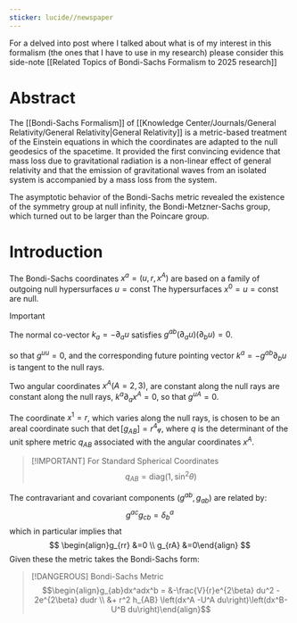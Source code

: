 ```yaml
---
sticker: lucide//newspaper
---
```

For a delved into post where I talked about what is of my interest in this formalism (the ones that I have to use in my research) please consider this side-note [[Related Topics of Bondi-Sachs Formalism to 2025 research]]
# Abstract
The [[Bondi-Sachs Formalism]] of [[Knowledge Center/Journals/General Relativity/General Relativity|General Relativity]] is a metric-based treatment of the Einstein equations in which the coordinates are adapted to the null geodesics of the spacetime. It provided the first convincing evidence that mass loss due to gravitational radiation is a non-linear effect of general relativity and that the emission of gravitational waves from an isolated system is accompanied by a mass loss from the system. 

The asymptotic behavior of the Bondi-Sachs metric revealed the existence of the symmetry group at null infinity, the Bondi-Metzner-Sachs group, which turned out to be larger than the Poincare group.

# Introduction 
The Bondi-Sachs coordinates $x^a = (u,r,x^A)$ are based on a family of outgoing null hypersurfaces $u=\text{const}$ The hypersurfaces $x^0 = u= \text{const}$ are null. 

> [!IMPORTANT] 
> The normal co-vector $k_a = -\partial_a u$ satisfies $g^{ab}(\partial_a u)(\partial_b u) = 0$.

so that $g^{uu} = 0$, and the corresponding future pointing vector $k^a = -g^{ab}\partial_b u$ is tangent to the null rays. 

Two angular coordinates $x^A (A = 2,3)$, are constant along the null rays are constant along the null rays, $k^a\partial_a x^A = 0$, so that $g^{uA} = 0$. 

The coordinate $x^1 = r$, which varies along the null rays, is chosen to be an areal coordinate such that $\det[g_{AB}] = r^4\mathcal{q}$, where $q$ is the determinant of the unit sphere metric $q_{AB}$ associated with the angular coordinates $x^A$.

> [!IMPORTANT] For Standard Spherical Coordinates
> $$q_{AB} = \text{diag}(1,\sin^2\theta)$$

The contravariant and covariant components ($g^{ab}, g_{ab}$) are related by:
$$
g^{ac}g_{cb} = \delta^a_b
$$
which in particular implies that
$$
\begin{align}g_{rr} &=0 \\ g_{rA} &=0\end{align} 
$$
Given these the metric takes the Bondi-Sachs form:

> [!DANGEROUS] Bondi-Sachs Metric
> $$\begin{align}g_{ab}dx^adx^b  = &-\frac{V}{r}e^{2\beta} du^2 - 2e^{2\beta} dudr \\ &+ r^2 h_{AB} \left(dx^A -U^A du\right)\left(dx^B-U^B du\right)\end{align}$$

